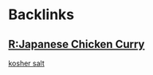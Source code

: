 
# Backlinks
## [R:Japanese Chicken Curry](<R:Japanese Chicken Curry.md>)
[kosher salt](<kosher salt.md>)

